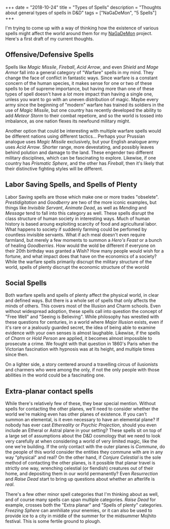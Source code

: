 +++
date = "2018-10-24"
title = "Types of Spells"
description = "Thoughts about general types of spells in D&D"
tags = ["NaGaDeMon", "5 Spells"]
+++

I'm trying to come up with a way of thinking how the existence of various spells might affect the world around them for my [NaGaDeMon](/post/nagademon) project. Here's a first draft of my current thoughts.

Offensive/Defensive Spells
---
Spells like *Magic Missile*, *Fireball*, *Acid Arrow*, and even *Shield* and *Mage Armor* fall into a general category of "Warfare" spells in my mind. They change the face of conflict in fantastic ways. Since warfare is a constant concern of the human species, it makes sense for one or two of these spells to be of supreme importance, but having more than one of these types of spell doesn't have a *lot* more impact than having a single one, unless you want to go with an uneven distribution of magic. Maybe every army since the beginning of "modern" warfare has trained its soldiers in the use of *Magic Missile*, but one country has recently developed the ability to add *Meteor Storm* to their combat repetiore, and so the world is tossed into imbalance, as one nation flexes its newfound military might.

Another option that could be interesting with multiple warfare spells would be different nations using different tactics... Perhaps your Prussian analogue uses *Magic Missile* exclusively, but your English analogue army uses *Acid Arrow*. Shorter range, more devestating, and possibly leaves behind polution and damage to the land. These engender two different military disciplines, which can be fascinating to explore. Likewise, if one country has *Prismatic Sphere*, and the other has *Fireball*, then it's likely that their distinctive fighting styles will be different.


Labor Saving Spells, and Spells of Plenty
---
Labor Saving spells are those which make one or more trades "obselete". *Prestidigitation* and *Goodberry* are two of the more iconic examples, but things like *Invisible Servant*, *Animate Dead*, as well as *Mending* and *Message* tend to fall into this category as well. These spells disrupt the class structure of human society in interesting ways. Much of human history is based aroung exploiting scarcity of food and agricultural labor. What happens to society if suddenly farming could be perfomed by countless invisible servants. What if ach meal doesn't even require farmland, but merely a few moments to summon a *Hero's Feast* or a bunch of healing *Goodberries*. How would the wold be different if everyone on their 20th birthday was granted a Wish? How many people would wish for a fortune, and what impact does that have on the economics of a society? While the warfare spells primarily discrupt the military structure of the world, spells of plenty discrupt the economic structure of the worold

Social Spells
---
Both warfare spells and spells of plenty affect the physical world, in clear and defined ways. But there is a whole set of spells that only affects the minds of others. This covers most of the Illusion and Charm schools. Even without widespread adoption, these spells call into question the concept of "Free Well" and "Seeing is Believing". While philosophy has wrestled with these questions for centuries, in a world where *Major Illusion* exists, even if it's rare or a jealously guarded secret, the idea of being able to examine evidence with your own senses is almost laughable. Likewise, if the spells of *Charm* or *Hold Person* are applied, it becomes almost impossible to prosecute a crime. We fought with that question in 1860's Paris when the Victorian fascination with hypnosis was at its height, and multiple times since then.

On a lighter side, a story centered around a travelling circus of ilusionists and charmers who were among the only, if not the only people with those abilities in the world could be a fascinating one.

Extra-planar contact spells
---
While there's relatively few of these, they bear special mention. Without spells for contacting the other planes, we'll need to consider whether the world we're making even has other planes of existence. If you can't summon an elemental, is it even necessary to have an elemental plane? If nobody has ever cast *Ethereality* or *Psychic Projection*, should you even include an Etheral or Astral plane in your setting? These spells sit on top of a large set of assumptions about the D&D cosmology that we need to look very carefully at when considering a world of very limited magic, like the one we're building. If the only contact with the outer planes is *Commune*, do the people of this world consider the entities they commune with are in any way "physical" and real? On the other hand, if *Conjure Celestial* is the sole method of contacting the other planes, is it possible that planar travel is strictly one way, wrenching celestial (or fiendish) creatures out of their home, and depositing them in our world permanently? Even *Resurrection* and *Raise Dead* start to bring up questions about whether an afterlife is *real*.

There's a few other minor spell categories that I'm thinking about as well, and of course many spells can span multiple categories. *Raise Dead* for example, crosses both the "Extra planar" and "Spells of plenty" categories. *Freezing Sphere* can annhiliate your enemies, or it can also be used to provide ice to a city in middle of the summer for the midsummer Mojhito festival. This is some fertile ground to plough.
